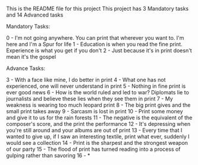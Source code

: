 This is the README file for this project
This project has 3 Mandatory tasks and 14 Advanced tasks

Mandatory Tasks:

0 - I'm not going anywhere. You can print that wherever you want to. I'm here and I'm a Spur for life
1 - Education is when you read the fine print. Experience is what you get if you don't
2 - Just because it's in print doesn't mean it's the gospel

Advance Tasks:

3 - With a face like mine, I do better in print
4 - What one has not experienced, one will never understand in print
5 - Nothing in fine print is ever good news
6 - How is the world ruled and led to war? Diplomats lie to journalists and believe these lies when they see them in print
7 - My weakness is wearing too much leopard print
8 - The big print gives and the small print takes away
9 - Sarcasm is lost in print
10 - Print some money and give it to us for the rain forests
11 - The negative is the equivalent of the composer's score, and the print the performance
12 - It's depressing when you're still around and your albums are out of print
13 - Every time that I wanted to give up, if I saw an interesting textile, print what ever, suddenly I would see a collection
14 - Print is the sharpest and the strongest weapon of our party
15 - The flood of print has turned reading into a process of gulping rather than savoring
16 - *
